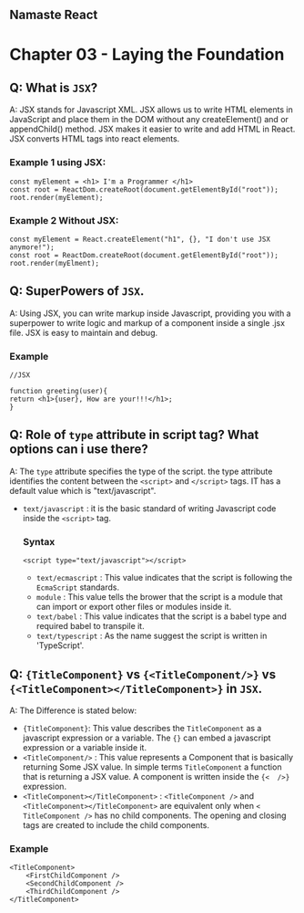 ## Namaste React

# Chapter 03 - Laying the Foundation

## Q: What is `JSX`?
A: JSX stands for Javascript XML.
JSX allows us to write HTML elements in JavaScript and place them in the DOM without any createElement() and or appendChild() method.
JSX makes it easier to write and add HTML in React.
JSX converts HTML tags into react elements.

### Example 1 using JSX:

```
const myElement = <h1> I'm a Programmer </h1>
const root = ReactDom.createRoot(document.getElementById("root"));
root.render(myElement);
```

### Example 2 Without JSX:
```
const myElement = React.createElement("h1", {}, "I don't use JSX anymore!");
const root = ReactDom.createRoot(document.getElementById("root"));
root.render(myElment);
```

## Q: SuperPowers of `JSX`.
A: Using JSX, you can write markup inside Javascript, providing you with a superpower to write logic and markup of a component inside a single .jsx file. JSX is easy to maintain and debug.


### Example

```
//JSX

function greeting(user){
return <h1>{user}, How are your!!!</h1>;
}
```

## Q: Role of `type` attribute in script tag? What options can i use there?
A: The `type` attribute specifies the type of the script. the type attribute identifies the content between the `<script>` and `</script>` tags. IT has a default value which is "text/javascript".

- `text/javascript` : it is the basic standard of writing Javascript code inside the `<script>` tag.

   ### Syntax

   ```
   <script type="text/javascript"></script>
   ```

   - `text/ecmascript` : This value indicates that the script is following the `EcmaScript` standards.
   - `module` : This value tells the brower that the script is a module that can import or export other files or modules inside it.
   - `text/babel` : This value indicates that the script is a babel type and required babel to transpile it.
   - `text/typescript` : As the name suggest the script is written in 'TypeScript'.

   
## Q: `{TitleComponent}` vs `{<TitleComponent/>}` vs `{<TitleComponent></TitleComponent>}` in `JSX`.
 A: The Difference is stated below:
- `{TitleComponent}`: This value describes the `TitleComponent` as a javascript expression or a variable. 
The `{}` can embed a javascript expression or a variable inside it.
- `<TitleComponent/>` : This value represents a Component that is basically returning Some JSX value. In simple terms `TitleComponent` a function that is returning a JSX value.
A component is written inside the `{<  />}` expression.
- `<TitleComponent></TitleComponent>` :  `<TitleComponent />` and `<TitleComponent></TitleComponent>` are equivalent only when `< TitleComponent />` has no child components. The opening and closing tags are created to include the child components.

### Example
```
<TitleComponent>
    <FirstChildComponent />
    <SecondChildComponent />
    <ThirdChildComponent />
</TitleComponent>
```


